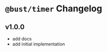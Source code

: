 # `@bust/timer` Changelog
<!-- next-version-start -->
<!-- next-version-end -->
## v1.0.0

* add docs
* add initial implementation


